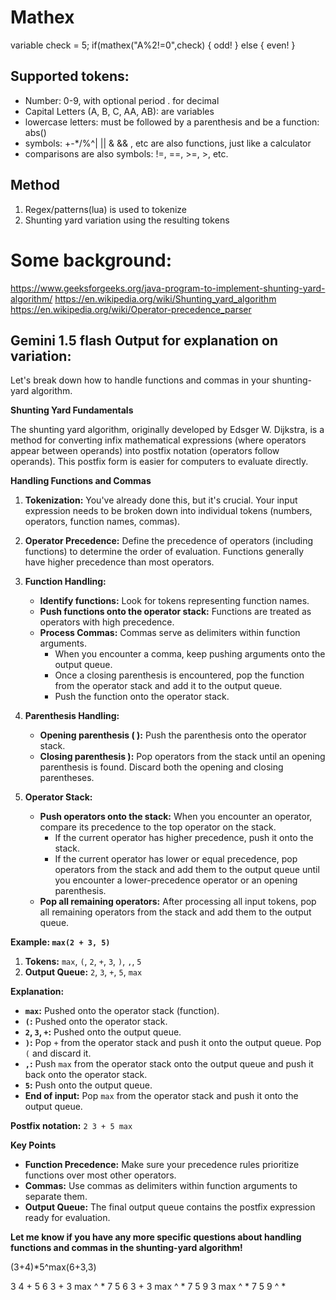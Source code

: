 # Mathex

variable check = 5;
if(mathex("A%2!=0",check) {
    odd!
} else {
    even!
}

## Supported tokens:
- Number: 0-9, with optional period . for decimal
- Capital Letters (A, B, C, AA, AB): are variables
- lowercase letters: must be followed by a parenthesis and be a function: abs()
- symbols: +-*/%^| || & && , etc are also functions, just like a calculator
- comparisons are also symbols: !=, ==, >=, >, etc.

## Method

1. Regex/patterns(lua) is used to tokenize
2. Shunting yard variation using the resulting tokens

# Some background:
https://www.geeksforgeeks.org/java-program-to-implement-shunting-yard-algorithm/
https://en.wikipedia.org/wiki/Shunting_yard_algorithm
https://en.wikipedia.org/wiki/Operator-precedence_parser

## Gemini 1.5 flash Output for explanation on variation:

Let's break down how to handle functions and commas in your shunting-yard algorithm.

**Shunting Yard Fundamentals**

The shunting yard algorithm, originally developed by Edsger W. Dijkstra, is a method for converting infix mathematical expressions (where operators appear between operands) into postfix notation (operators follow operands). This postfix form is easier for computers to evaluate directly.

**Handling Functions and Commas**

1. **Tokenization:** You've already done this, but it's crucial. Your input expression needs to be broken down into individual tokens (numbers, operators, function names, commas).

2. **Operator Precedence:** Define the precedence of operators (including functions) to determine the order of evaluation.  Functions generally have higher precedence than most operators.

3. **Function Handling:**

   * **Identify functions:** Look for tokens representing function names.
   * **Push functions onto the operator stack:** Functions are treated as operators with high precedence.
   * **Process Commas:** Commas serve as delimiters within function arguments.
      * When you encounter a comma, keep pushing arguments onto the output queue.
      * Once a closing parenthesis is encountered, pop the function from the operator stack and add it to the output queue.
      * Push the function onto the operator stack.

4. **Parenthesis Handling:**
   * **Opening parenthesis ( ):** Push the parenthesis onto the operator stack.
   * **Closing parenthesis ):** Pop operators from the stack until an opening parenthesis is found. Discard both the opening and closing parentheses.

5. **Operator Stack:**
   * **Push operators onto the stack:** When you encounter an operator, compare its precedence to the top operator on the stack.
     * If the current operator has higher precedence, push it onto the stack.
     * If the current operator has lower or equal precedence, pop operators from the stack and add them to the output queue until you encounter a lower-precedence operator or an opening parenthesis. 
   * **Pop all remaining operators:** After processing all input tokens, pop all remaining operators from the stack and add them to the output queue.

**Example: `max(2 + 3, 5)`**

1. **Tokens:**  `max`, `(`, `2`, `+`, `3`, `)`, `,`, `5`
2. **Output Queue:**  `2`, `3`, `+`, `5`, `max` 

**Explanation:**

* **`max`:**  Pushed onto the operator stack (function).
* **`(`:** Pushed onto the operator stack.
* **`2`, `3`, `+`:** Pushed onto the output queue.
* **`)`:** Pop `+` from the operator stack and push it onto the output queue. Pop `(` and discard it.
* **`,`:** Push `max` from the operator stack onto the output queue and push it back onto the operator stack.
* **`5`:** Push onto the output queue.
* **End of input:** Pop `max` from the operator stack and push it onto the output queue.

**Postfix notation:** `2 3 + 5 max` 

**Key Points**

* **Function Precedence:** Make sure your precedence rules prioritize functions over most other operators.
* **Commas:** Use commas as delimiters within function arguments to separate them.
* **Output Queue:** The final output queue contains the postfix expression ready for evaluation.

**Let me know if you have any more specific questions about handling functions and commas in the shunting-yard algorithm!** 

(3+4)*5^max(6+3,3)

3 4 + 5 6 3 + 3 max ^ *
7 5 6 3 + 3 max ^ *
7 5 9 3 max ^ *
7 5 9 ^ *
